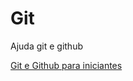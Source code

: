 # Git
Ajuda git e github

[Git e Github para iniciantes](https://www.udemy.com/share/101qsCBEYSc1tbQ3w=/)